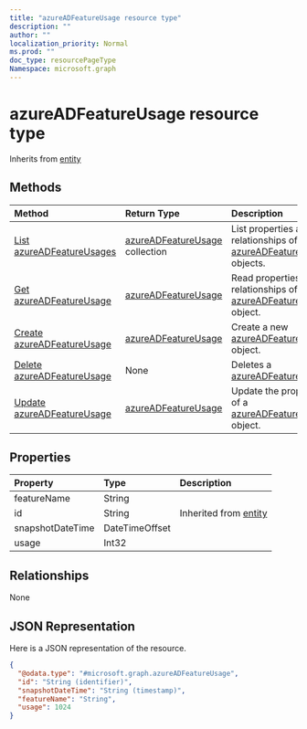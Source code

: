 ```yaml
---
title: "azureADFeatureUsage resource type"
description: ""
author: ""
localization_priority: Normal
ms.prod: ""
doc_type: resourcePageType
Namespace: microsoft.graph
---
```



# azureADFeatureUsage resource type




Inherits from [entity](../resources/entity.md)

## Methods
|Method|Return Type|Description|
|:---|:---|:---|
|[List azureADFeatureUsages](../api/azureadfeatureusage-list.md)|[azureADFeatureUsage](../resources/azureADFeatureUsage.md) collection|List properties and relationships of the [azureADFeatureUsage](../resources/azureadfeatureusage.md) objects.|
|[Get azureADFeatureUsage](../api/azureadfeatureusage-get.md)|[azureADFeatureUsage](../resources/azureADFeatureUsage.md)|Read properties and relationships of the [azureADFeatureUsage](../resources/azureadfeatureusage.md) object.|
|[Create azureADFeatureUsage](../api/azureadfeatureusage-create.md)|[azureADFeatureUsage](../resources/azureADFeatureUsage.md)|Create a new [azureADFeatureUsage](../resources/azureadfeatureusage.md) object.|
|[Delete azureADFeatureUsage](../api/azureadfeatureusage-delete.md)|None|Deletes a [azureADFeatureUsage](../resources/azureadfeatureusage.md).|
|[Update azureADFeatureUsage](../api/azureadfeatureusage-update.md)|[azureADFeatureUsage](../resources/azureADFeatureUsage.md)|Update the properties of a [azureADFeatureUsage](../resources/azureadfeatureusage.md) object.|

## Properties
|Property|Type|Description|
|:---|:---|:---|
|featureName|String||
|id|String| Inherited from [entity](../resources/entity.md)|
|snapshotDateTime|DateTimeOffset||
|usage|Int32||

## Relationships
None

## JSON Representation
Here is a JSON representation of the resource.
<!-- {
  "blockType": "resource",
  "keyProperty": "id",
  "@odata.type": "microsoft.graph.azureADFeatureUsage",
  "baseType": "microsoft.graph.entity",
  "openType": false
}
-->
``` json
{
  "@odata.type": "#microsoft.graph.azureADFeatureUsage",
  "id": "String (identifier)",
  "snapshotDateTime": "String (timestamp)",
  "featureName": "String",
  "usage": 1024
}
```

